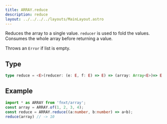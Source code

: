 ```yaml
---
title: ARRAY.reduce
description: reduce
layout: ../../../../layouts/MainLayout.astro
---
```


Reduces the array to a single value. `reducer` is used to fold the values. 
Consumes the whole array before returning a value.

Throws an `Error` if list is empty.


## Type
```ts
type reduce = <E>(reducer: (e: E, f: E) => E) => (array: Array<E>)=> E
```

## Example
```ts
import * as ARRAY from 'fnxt/array';
const array = ARRAY.of(1, 2, 3, 4);
const reduce = ARRAY.reduce((a:number, b:number) => a+b);
reduce(array) // -> 10
```
 
